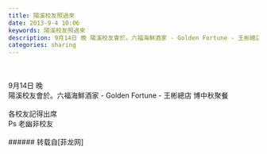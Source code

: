 ```yaml
---
title: 陽溪校友照過來
date: 2013-9-4 10:06
keywords: 陽溪校友照過來
description: 9月14日 晚 陽溪校友會於。六福海鮮酒家 - Golden Fortune - 王彬總店 博中秋聚餐各校友記得出席Ps 老幽非校友
categories: sharing
---
```

<td class="t_f" id="postmessage_42992">

<br/>
<br/>
9月14日 晚 <br/>
陽溪校友會於。六福海鮮酒家 - Golden Fortune - 王彬總店 博中秋聚餐<br/>
<br/>
各校友記得出席<br/>
Ps 老幽非校友<br/>
<br/>
</td>
###### 转载自[菲龙网]